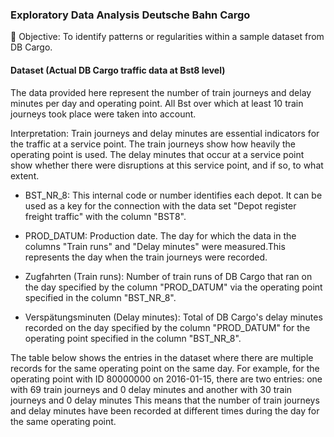 
### Exploratory Data Analysis Deutsche Bahn Cargo


🎯 Objective:
To identify patterns or regularities within a sample dataset from DB Cargo.

#### Dataset (Actual DB Cargo traffic data at Bst8 level)

The data provided here represent the number of train journeys and delay minutes per day
and operating point. All Bst over which at least 10 train journeys took place were taken into
account.

Interpretation: Train journeys and delay minutes are essential indicators for the traffic at a service point. The train journeys show how heavily the operating point is used. The delay minutes that occur at a service point show whether there were disruptions at this service point, and if so, to what extent.

- BST_NR_8: This internal code or number identifies each depot. It can be used as a key for the connection with the data set "Depot register freight traffic" with the column "BST8".

- PROD_DATUM: Production date. The day for which the data in the columns "Train runs" and "Delay minutes" were measured.This represents the day when the train journeys were recorded.

- Zugfahrten (Train runs): Number of train runs of DB Cargo that ran on the day specified by the column "PROD_DATUM" via the operating point specified in the column "BST_NR_8".

- Verspätungsminuten (Delay minutes): Total of DB Cargo's delay minutes recorded on the day specified by the column "PROD_DATUM" for the operating point specified in the column "BST_NR_8".


The table below shows the entries in the dataset where there are multiple records
for the same operating point on the same day.
For example, for the operating point with ID 80000000 on 2016-01-15,
there are two entries: one with 69 train journeys and 0 delay minutes
and another with 30 train journeys and 0 delay minutes
This means that the number of train journeys and delay minutes have been recorded at
different times during the day for the same operating point.










